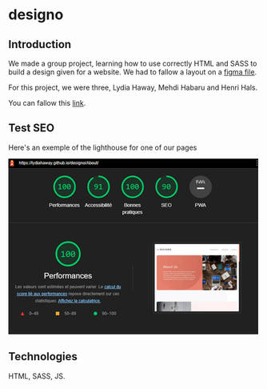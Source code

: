 # designo

## Introduction

We made a group project, learning how to use correctly HTML and SASS to build a design given for a website. We had to fallow a layout on a [figma file](https://www.figma.com/file/l95gv4piXhWCegSRZIXe3y/designo-becode?node-id=0%3A1).

For this project, we were three, Lydia Haway, Mehdi Habaru and Henri Hals.

You can fallow this [link](https://lydiahaway.github.io/designo/).

## Test SEO

Here's an exemple of the lighthouse for one of our pages

![SEO](./src/img/ReadMe--SEO.png)

## Technologies

HTML, SASS, JS.
